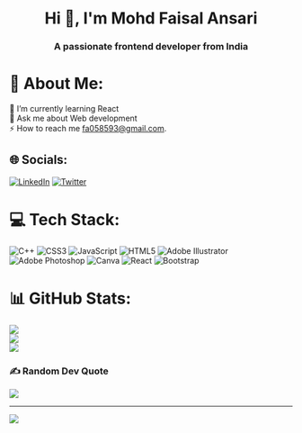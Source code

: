 <h1 align="center">Hi 👋, I'm Mohd Faisal Ansari</h1>
<h3 align="center">A passionate frontend developer from India</h3>

# 💫 About Me:
🌱 I’m currently learning React<br>💬 Ask me about Web development<br>⚡ How to reach me fa058593@gmail.com.


## 🌐 Socials:
[![LinkedIn](https://img.shields.io/badge/LinkedIn-%230077B5.svg?logo=linkedin&logoColor=white)](https://linkedin.com/in/mohd-faisal-ansari-1b62b9225) [![Twitter](https://img.shields.io/badge/Twitter-%231DA1F2.svg?logo=Twitter&logoColor=white)](https://twitter.com/mohdfaisal64) 

# 💻 Tech Stack:
![C++](https://img.shields.io/badge/c++-%2300599C.svg?style=flat&logo=c%2B%2B&logoColor=white) ![CSS3](https://img.shields.io/badge/css3-%231572B6.svg?style=flat&logo=css3&logoColor=white) ![JavaScript](https://img.shields.io/badge/javascript-%23323330.svg?style=flat&logo=javascript&logoColor=%23F7DF1E) ![HTML5](https://img.shields.io/badge/html5-%23E34F26.svg?style=flat&logo=html5&logoColor=white) ![Adobe Illustrator](https://img.shields.io/badge/adobeillustrator-%23FF9A00.svg?style=flat&logo=adobeillustrator&logoColor=white) ![Adobe Photoshop](https://img.shields.io/badge/adobephotoshop-%2331A8FF.svg?style=flat&logo=adobephotoshop&logoColor=white) ![Canva](https://img.shields.io/badge/Canva-%2300C4CC.svg?style=flat&logo=Canva&logoColor=white) ![React](https://img.shields.io/badge/react-%2320232a.svg?style=flat&logo=react&logoColor=%2361DAFB) ![Bootstrap](https://img.shields.io/badge/bootstrap-%23563D7C.svg?style=flat&logo=bootstrap&logoColor=white)
# 📊 GitHub Stats:
![](https://github-readme-stats.vercel.app/api?username=airfusion64&theme=gruvbox&hide_border=true&include_all_commits=true&count_private=false)<br/>
![](https://github-readme-streak-stats.herokuapp.com/?user=airfusion64&theme=gruvbox&hide_border=true)<br/>
![](https://github-readme-stats.vercel.app/api/top-langs/?username=airfusion64&theme=gruvbox&hide_border=true&include_all_commits=true&count_private=false&layout=compact)

### ✍️ Random Dev Quote
![](https://quotes-github-readme.vercel.app/api?type=horizontal&theme=radical)

---
[![](https://visitcount.itsvg.in/api?id=airfusion64&icon=3&color=2)](https://visitcount.itsvg.in)

<!-- Proudly created with GPRM ( https://gprm.itsvg.in ) -->
